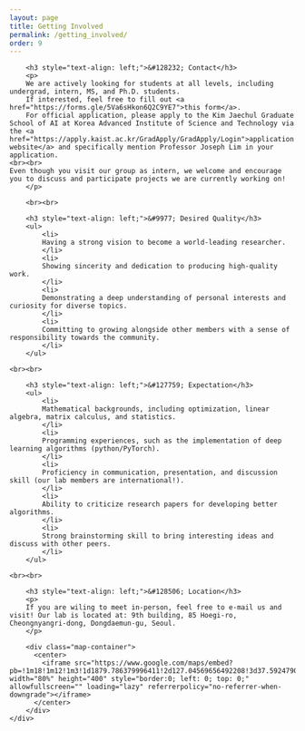 ```yaml
---
layout: page
title: Getting Involved
permalink: /getting_involved/
order: 9
---
```


<div class='container'>
  <div class='row'>
    <div class='col-lg-1'></div>
        <div class='col-lg-10'>
        <!--p>
        We are welcoming self-motivated prospective students to contact us to join our lab!
	</p>
	<p>
        Our lab's core values are passion and dedication toward research on agents that can learn. Our style of research is collaborative and thorough, as we aim to produce high-quality, interesting works we can be collectively proud of. Apply to our group without worrying about starting late or your background! Even though you visit our group as an intern, we encourage discussing and participating projects.
        We target to be the best and support each other.
        We believe in fostering a collaborative environment where everyone's ideas are valued and where each team member is encouraged to contribute to the overall success of the project.
        We place a strong emphasis on excellence, and we strive to produce high-quality work that pushes the boundaries of what is possible.
        </p-->

        <h3 style="text-align: left;">&#128232; Contact</h3>
        <p>
        We are actively looking for students at all levels, including undergrad, intern, MS, and Ph.D. students.
        If interested, feel free to fill out <a href="https://forms.gle/5Va6sHkon6Q2C9YE7">this form</a>.
        For official application, please apply to the Kim Jaechul Graduate School of AI at Korea Advanced Institute of Science and Technology via the <a href="https://apply.kaist.ac.kr/GradApply/GradApply/Login">application website</a> and specifically mention Professor Joseph Lim in your application.
	<br><br>
	Even though you visit our group as intern, we welcome and encourage you to discuss and participate projects we are currently working on!
        </p>

        <br><br>

        <h3 style="text-align: left;">&#9977; Desired Quality</h3>
        <ul>
            <li>
            Having a strong vision to become a world-leading researcher.
            </li>
            <li>
            Showing sincerity and dedication to producing high-quality work.
            </li>
            <li>
            Demonstrating a deep understanding of personal interests and curiosity for diverse topics.
            </li>
            <li>
            Committing to growing alongside other members with a sense of responsibility towards the community.
            </li>
        </ul>

	<br><br>

        <h3 style="text-align: left;">&#127759; Expectation</h3>
        <ul>
            <li>
            Mathematical backgrounds, including optimization, linear algebra, matrix calculus, and statistics.
            </li>
            <li>
            Programming experiences, such as the implementation of deep learning algorithms (python/PyTorch).
            </li>
            <li>
            Proficiency in communication, presentation, and discussion skill (our lab members are international!).
            </li>
            <li>
            Ability to criticize research papers for developing better algorithms.
            </li>
            <li>
            Strong brainstorming skill to bring interesting ideas and discuss with other peers.
            </li>
        </ul>

	<br><br>

        <h3 style="text-align: left;">&#128506; Location</h3>
        <p>
        If you are wiling to meet in-person, feel free to e-mail us and visit! Our lab is located at: 9th building, 85 Hoegi-ro, Cheongnyangri-dong, Dongdaemun-gu, Seoul.
        </p>

        <div class="map-container">
          <center>
            <iframe src="https://www.google.com/maps/embed?pb=!1m18!1m12!1m3!1d1879.786379996411!2d127.04569656492208!3d37.59247900925209!2m3!1f0!2f0!3f0!3m2!1i1024!2i768!4f13.1!3m3!1m2!1s0x357cbb644204398b%3A0xf00723351f96d8c8!2sKAIST%20College%20of%20Business!5e0!3m2!1sen!2skr!4v1678033798242!5m2!1sen!2skr" width="80%" height="400" style="border:0; left: 0; top: 0;" allowfullscreen="" loading="lazy" referrerpolicy="no-referrer-when-downgrade"></iframe>
          </center>
        </div>
    </div>
  </div>
</div>
